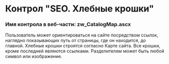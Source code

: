 ﻿---
description: 2.4.9.2
---
# Контрол "SEO. Хлебные крошки"
### Имя контрола в веб-части: zw_CatalogMap.ascx
Пользователь может ориентироваться на сайте посредством ссылок, наглядно показывающих путь от страницы, где он находится, до главной. 
Хлебные крошки строятся согласно Карте сайта. Все крошки, кроме последней являются ссылками. Разделителем может быть любой символ или изображение.
